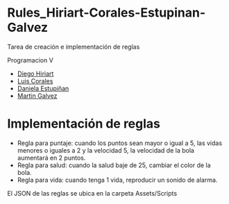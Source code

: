 # Rules_Hiriart-Corales-Estupinan-Galvez
Tarea de creación e implementación de reglas

Programacion V
- [Diego Hiriart](https://github.com/Diego-Hiriart)
- [Luis Corales](https://github.com/LuisCorales)
- [Daniela Estupiñan](https://github.com/Daniela-Estupinan)
- [Martin Galvez](https://github.com/MGA1398)

# Implementación de reglas
- Regla para puntaje: cuando los puntos sean mayor o igual a 5, las vidas menores o iguales a 2 y la velocidad 5, la velocidad de la bola aumentará en 2 puntos.
- Regla para salud: cuando la salud baje de 25, cambiar el color de la bola.
- Regla para vida: cuando tenga 1 vida, reproducir un sonido de alarma.

El JSON de las reglas se ubica en la carpeta Assets/Scripts
